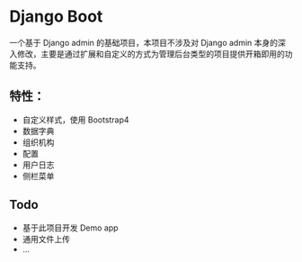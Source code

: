 # Django Boot 

一个基于 Django admin 的基础项目，本项目不涉及对 Django admin 本身的深入修改，主要是通过扩展和自定义的方式为管理后台类型的项目提供开箱即用的功能支持。

## 特性：

* 自定义样式，使用 Bootstrap4
* 数据字典
* 组织机构
* 配置 
* 用户日志
* 侧栏菜单

## Todo

* 基于此项目开发 Demo app
* 通用文件上传
* ...